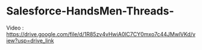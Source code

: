 # Salesforce-HandsMen-Threads-

Video : https://drive.google.com/file/d/1R85zv4vHwiA0lC7CY0mxo7c44JMwlVKd/view?usp=drive_link
